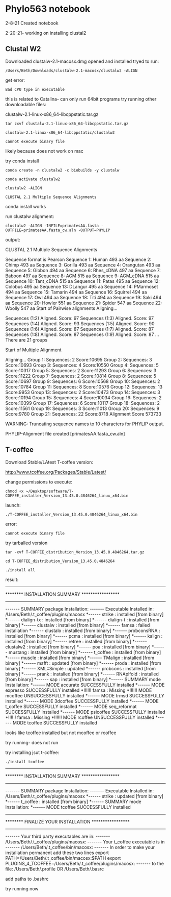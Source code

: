 
# Phylo563 notebook

2-8-21 Created notebook

2-20-21- working on installing clustal2

## Clustal W2

Downloaded clustalw-2.1-macosx.dmg
opened and installed
tryed to run:

    /Users/Beth/Downloads/clustalw-2.1-macosx/clustalw2 -ALIGN
    
get error:

    Bad CPU type in executable
    
this is related to Catalina- can only run 64bit programs
try running other downloadable files:

clustalw-2.1-linux-x86_64-libcppstatic.tar.gz

    tar zxvf clustalw-2.1-linux-x86_64-libcppstatic.tar.gz
    
    clustalw-2.1-linux-x86_64-libcppstatic/clustalw2 
    
    cannot execute binary file
    
likely because does not work on mac

try conda install

    conda create -n clustalw2 -c biobuilds -y clustalw
    
    conda activate clustalw2
    
    clustalw2 -ALIGN
    
    CLUSTAL 2.1 Multiple Sequence Alignments 
    
conda install works

run clustalw alignment:

    clustalw2 -ALIGN -INFILE=primatesAA.fasta -OUTFILE=primatesAA.fasta_cw.aln -OUTPUT=PHYLIP
    
output:

CLUSTAL 2.1 Multiple Sequence Alignments


Sequence format is Pearson
Sequence 1: Human        493 aa
Sequence 2: Chimp        493 aa
Sequence 3: Gorilla      493 aa
Sequence 4: Orangutan    493 aa
Sequence 5: Gibbon       494 aa
Sequence 6: Rhes_cDNA    497 aa
Sequence 7: Baboon       497 aa
Sequence 8: AGM          515 aa
Sequence 9: AGM_cDNA     515 aa
Sequence 10: Tant_cDNA    515 aa
Sequence 11: Patas        495 aa
Sequence 12: Colobus      495 aa
Sequence 13: DLangur      495 aa
Sequence 14: PMarmoset    494 aa
Sequence 15: Tamarin      494 aa
Sequence 16: Squirrel     494 aa
Sequence 17: Owl          494 aa
Sequence 18: Titi         494 aa
Sequence 19: Saki         494 aa
Sequence 20: Howler       551 aa
Sequence 21: Spider       547 aa
Sequence 22: Woolly       547 aa
Start of Pairwise alignments
Aligning...

Sequences (1:2) Aligned. Score:  97
Sequences (1:3) Aligned. Score:  97
Sequences (1:4) Aligned. Score:  93
Sequences (1:5) Aligned. Score:  90
Sequences (1:6) Aligned. Score:  87
Sequences (1:7) Aligned. Score:  87
Sequences (1:8) Aligned. Score:  87
Sequences (1:9) Aligned. Score:  87
...
There are 21 groups

Start of Multiple Alignment

Aligning...
Group 1: Sequences:   2      Score:10695
Group 2: Sequences:   3      Score:10693
Group 3: Sequences:   4      Score:10550
Group 4: Sequences:   5      Score:10317
Group 5: Sequences:   2      Score:11293
Group 6: Sequences:   3      Score:11222
Group 7: Sequences:   2      Score:10814
Group 8: Sequences:   5      Score:10697
Group 9: Sequences:   6      Score:10568
Group 10: Sequences:   2      Score:10784
Group 11: Sequences:   8      Score:10576
Group 12: Sequences:  13      Score:9953
Group 13: Sequences:   2      Score:10473
Group 14: Sequences:   3      Score:10194
Group 15: Sequences:   4      Score:10034
Group 16: Sequences:   2      Score:10399
Group 17: Sequences:   6      Score:10117
Group 18: Sequences:   2      Score:11561
Group 19: Sequences:   3      Score:11013
Group 20: Sequences:   9      Score:9780
Group 21: Sequences:  22      Score:8718
Alignment Score 573733


WARNING: Truncating sequence names to 10 characters for PHYLIP output.


PHYLIP-Alignment file created   [primatesAA.fasta_cw.aln]

## T-coffee

Download Stable/LAtest T-coffee version:

http://www.tcoffee.org/Packages/Stable/Latest/

change permissions to execute:

    chmod +x ~/Desktop/software/T-COFFEE_installer_Version_13.45.0.4846264_linux_x64.bin
    
launch:

    ./T-COFFEE_installer_Version_13.45.0.4846264_linux_x64.bin
    
error:

    cannot execute binary file
    
try tarballed version

    tar -xvf T-COFFEE_distribution_Version_13.45.0.4846264.tar.gz
    
    cd T-COFFEE_distribution_Version_13.45.0.4846264
    
    ./install all
    
result:

*********************************************************************
********              INSTALLATION SUMMARY          *****************
*********************************************************************
------- SUMMARY package Installation:
-------   Executable Installed in: /Users/Beth/.t_coffee/plugins/macosx
*------        strike          : installed [from binary]
*------        dialign-tx      : installed [from binary]
*------        dialign-t       : installed [from binary]
*------        clustalw        : installed [from binary]
*------        famsa           : failed installation
*------        clustalo        : installed [from binary]
*------        probconsRNA     : installed [from binary]
*------        pcma            : installed [from binary]
*------        kalign          : installed [from binary]
*------        retree          : installed [from binary]
*------        clustalw2       : installed [from binary]
*------        poa             : installed [from binary]
*------        mustang         : installed [from binary]
*------        t_coffee        : installed [from binary]
*------        muscle          : installed [from binary]
*------        TMalign         : installed [from binary]
*------        mafft           : updated [from binary]
*------        proda           : installed [from binary]
*------        XML::Simple     : updated 
*------        probcons        : installed [from binary]
*------        prank           : installed [from binary]
*------        RNAplfold       : installed [from binary]
*------        sap             : installed [from binary]
*------ SUMMARY mode Installation:
*------       MODE accurate      SUCCESSFULLY installed
*------       MODE expresso      SUCCESSFULLY installed
*!!!!!!       famsa           : Missing
*!!!!!!       MODE mcoffee       UNSUCCESSFULLY installed
*------       MODE trmsd         SUCCESSFULLY installed
*------       MODE 3dcoffee      SUCCESSFULLY installed
*------       MODE t_coffee      SUCCESSFULLY installed
*------       MODE seq_reformat  SUCCESSFULLY installed
*------       MODE psicoffee     SUCCESSFULLY installed
*!!!!!!       famsa           : Missing
*!!!!!!       MODE rcoffee       UNSUCCESSFULLY installed
*------       MODE tcoffee       SUCCESSFULLY installed

looks like tcoffee installed but not mcoffee or rcoffee

try running- does not run

try installing jsut t-coffee:

    ./install tcoffee

*********************************************************************
********              INSTALLATION SUMMARY          *****************
*********************************************************************
------- SUMMARY package Installation:
-------   Executable Installed in: /Users/Beth/.t_coffee/plugins/macosx
*------        strike          : updated [from binary]
*------        t_coffee        : installed [from binary]
*------ SUMMARY mode Installation:
*------       MODE tcoffee       SUCCESSFULLY installed
*********************************************************************
********              FINALIZE YOUR INSTALLATION    *****************
*********************************************************************
------- Your third party executables are in:
-------       /Users/Beth/.t_coffee/plugins/macosx:
------- Your t_coffee exccutable is in
-------       /Users/Beth/.t_coffee/bin/macosx:
------- In order to make your installation permanent add these two lines
export PATH=/Users/Beth/.t_coffee/bin/macosx:$PATH
export PLUGINS_4_TCOFFEE=/Users/Beth/.t_coffee/plugins/macosx:
-------       to the file: /Users/Beth/.profile OR /Users/Beth/.basrc

add paths to .bashrc

try running now
